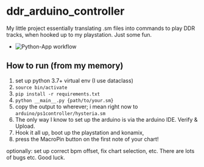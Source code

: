 # ddr_arduino_controller
My little project essentially translating .sm files into commands to play DDR tracks, when hooked up to my playstation. Just some fun.

* ![Python-App workflow](https://github.com/kemcbride/ddr_arduino_controller/actions/workflows/python-app.yml/badge.svg)


## How to run (from my memory)
1. set up python 3.7+ virtual env (I use dataclass)
2. `source bin/activate`
3. `pip install -r requirements.txt`
4. `python __main__.py {path/to/your.sm}`
5. copy the output to wherever; i mean right now to `arduino/ps1controller/hysteria.sm`
6. The only way I know to set up the arduino is via the arduino IDE. Verify & Upload.
7. Hook it all up, boot up the playstation and konamix,
8. press the MacroPin button on the first note of your chart!

optionally: set up correct bpm offset, fix chart selection, etc.
There are lots of bugs etc. Good luck.
